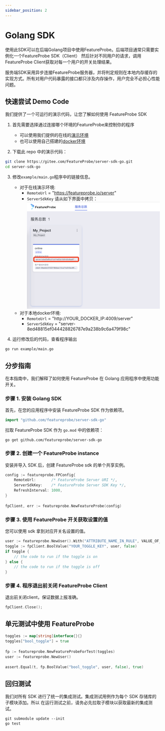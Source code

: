 ```yaml
---
sidebar_position: 2
---
```


# Golang SDK

使用此SDK可以在后端Golang项目中使用FeatureProbe。后端项目通常只需要实例化一个FeatureProbe SDK（Client）
然后针对不同用户的请求，调用FeatureProbe Client获取对每一个用户的开关处理结果。

服务端SDK采用异步连接FeatureProbe服务器，并将判定规则在本地内存缓存的实现方式。所有对用户代码暴露的接口都只涉及内存操作，用户完全不必担心性能问题。

## 快速尝试 Demo Code

我们提供了一个可运行的演示代码，让您了解如何使用 FeatureProbe SDK

1. 首先需要选择通过连接哪个环境的FeatureProbe来控制你的程序
    * 可以使用我们提供的在线的[演示环境](https://featureprobe.io/login)
    * 也可以使用自己搭建的[docker环境](https://gitee.com/featureprobe/FeatureProbe#%E5%90%AF%E5%8A%A8featureprobe)
    
2. 下载此 repo 中的演示代码：

```bash
git clone https://gitee.com/FeatureProbe/server-sdk-go.git
cd server-sdk-go
```

3. 修改`example/main.go`程序中的链接信息。
    * 对于在线演示环境:
        * `RemoteUrl` = "https://featureprobe.io/server"
        * `ServerSdkKey`  请从如下界面中拷贝：
          ![server_sdk_key snapshot](../../../../../../pictures/server_sdk_key_zh.png)
    * 对于本地docker环境:
        * `RemoteUrl` = "http://YOUR_DOCKER_IP:4009/server"
        * `ServerSdkKey` = "server-8ed48815ef044428826787e9a238b9c6a479f98c"
      
4. 运行修改后的代码，查看程序输出

```bash
go run example/main.go
```

## 分步指南

在本指南中，我们解释了如何使用 FeatureProbe 在 Golang 应用程序中使用功能开关。

### 步骤 1. 安装 Golang SDK

首先，在您的应用程序中安装 FeatureProbe SDK 作为依赖项。

```go
import "github.com/featureprobe/server-sdk-go"
```

拉取 FeatureProbe SDK 作为 `go.mod` 中的依赖项：

```shell
go get github.com/featureprobe/server-sdk-go
```

### 步骤 2. 创建一个 FeatureProbe instance

安装并导入 SDK 后，创建 FeatureProbe sdk 的单个共享实例。

```go
config := featureprobe.FPConfig{
    RemoteUrl:       /* FeatureProbe Server URI */,
    ServerSdkKey:    /* FeatureProbe Server SDK Key */,
    RefreshInterval: 1000,
}

fpClient, err := featureprobe.NewFeatureProbe(config)
```

### 步骤 3. 使用 FeatureProbe 开关获取设置的值

您可以使用 sdk 拿到对应开关名设置的值。

```go
user := featureprobe.NewUser().With("ATTRIBUTE_NAME_IN_RULE", VALUE_OF_ATTRIBUTE)
toggle := fpClient.BoolValue("YOUR_TOGGLE_KEY", user, false)
if toggle {
    // the code to run if the toggle is on
} else {
    // the code to run if the toggle is off
}
```

### 步骤 4. 程序退出前关闭 FeatureProbe Client

退出前关闭client，保证数据上报准确。

```go
fpClient.Close();
```

## 单元测试中使用 FeatureProbe

```go
toggles := map[string]interface{}{}
toggles["bool_toggle"] = true

fp := featureprobe.NewFeatureProbeForTest(toggles)
user := featureprobe.NewUser()

assert.Equal(t, fp.BoolValue("bool_toggle", user, false), true)
```

## 回归测试

我们对所有 SDK 进行了统一的集成测试。集成测试用例作为每个 SDK 存储库的子模块添加。所以
在运行测试之前，请务必先拉取子模块以获取最新的集成测试。

```shell
git submodule update --init
go test
```
